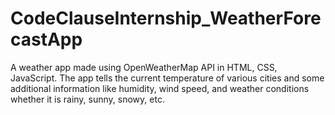 # CodeClauseInternship_WeatherForecastApp
A weather app made using OpenWeatherMap API in HTML, CSS, JavaScript. The app tells the current temperature of various cities and some additional information like humidity, wind speed, and weather conditions whether it is rainy, sunny, snowy, etc.
